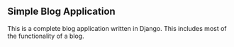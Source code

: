 **Simple Blog Application**
-------------------------
This is a complete blog application written in Django. This includes most of the functionality of a blog.
